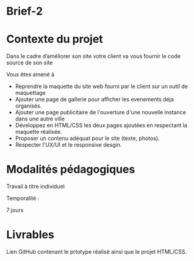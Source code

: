 # Brief-2
# Contexte du projet
Dans le cadre d’améliorer son site votre client va vous fournir le code source de son site

Vous êtes amené à

* Reprendre la maquette du site web fourni par le client sur un outil de maquettage
* Ajouter une page de gallerie pour afficher les evenements déja organisés.
* Ajouter une page publicitaire de l'ouverture d'une nouvelle instance dans une autre ville
* Développez en HTML/CSS les deux pages ajoutées en respectant la maquette réalisée.
* Proposer un contenu adéquat pour le site (texte, photos).
* Respecter l'UX/UI et le responsive desgin.
# Modalités pédagogiques
Travail à titre individuel

Temporalité :

7 jours

# Livrables
Lien GitHub contenant le prtotype réalisé ainsi que le projet HTML/CSS.
